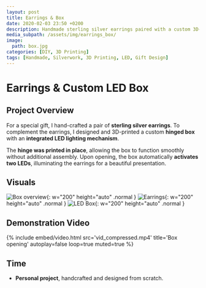 ```yaml
---
layout: post
title: Earrings & Box
date: 2020-02-03 23:50 +0200
description: Handmade sterling silver earrings paired with a custom 3D-printed LED-lit gift box.
media_subpath: /assets/img/earrings_box/
image:
  path: box.jpg
categories: [DIY, 3D Printing]
tags: [Handmade, Silverwork, 3D Printing, LED, Gift Design]
---
```


# Earrings & Custom LED Box  

## Project Overview  
For a special gift, I hand-crafted a pair of **sterling silver earrings**. To complement the earrings, I designed and 3D-printed a custom **hinged box** with an **integrated LED lighting mechanism**.  

The **hinge was printed in place**, allowing the box to function smoothly without additional assembly. Upon opening, the box automatically **activates two LEDs**, illuminating the earrings for a beautiful presentation.


## Visuals  
![Box overview](box.jpg){: w="200" height="auto" .normal }
![Earrings](box2.jpg){: w="200" height="auto" .normal }
![LED Box](box3.jpg){: w="200" height="auto" .normal }


## Demonstration Video  
{%
  include embed/video.html
  src='vid_compressed.mp4'
  title='Box opening'
  autoplay=false
  loop=true
  muted=true
%}

## Time  
- **Personal project**, handcrafted and designed from scratch.
